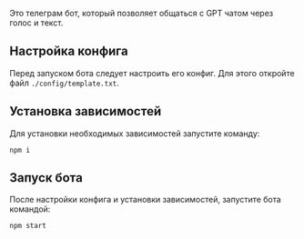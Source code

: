 Это телеграм бот, который позволяет общаться с GPT чатом через голос и текст.

## Настройка конфига

Перед запуском бота следует настроить его конфиг. Для этого откройте файл `./config/template.txt`.

## Установка зависимостей

Для установки необходимых зависимостей запустите команду:

```
npm i
```

## Запуск бота

После настройки конфига и установки зависимостей, запустите бота командой:

```
npm start
```

